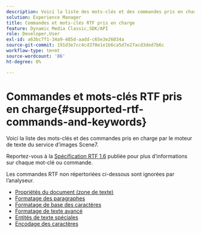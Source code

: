 ```yaml
---
description: Voici la liste des mots-clés et des commandes pris en charge par le moteur de texte du service d’images Scene7.
solution: Experience Manager
title: Commandes et mots-clés RTF pris en charge
feature: Dynamic Media Classic,SDK/API
role: Developer,User
exl-id: a63bc7f1-34a9-485d-aadd-c65e3e26034a
source-git-commit: 191d3e7cc4cd370e1e1b6ca5d7e27acd3ded7b6c
workflow-type: tm+mt
source-wordcount: '86'
ht-degree: 0%

---
```


# Commandes et mots-clés RTF pris en charge{#supported-rtf-commands-and-keywords}

Voici la liste des mots-clés et des commandes pris en charge par le moteur de texte du service d’images Scene7.

Reportez-vous à la [Spécification RTF 1.6](https://msdn.microsoft.com/en-us/library/aa140277%28v=office.10%29.aspx) publiée pour plus d’informations sur chaque mot-clé ou commande.

Les commandes RTF non répertoriées ci-dessous sont ignorées par l’analyseur.

* [Propriétés du document (zone de texte)](r-document-text-box-properties.md)
* [Formatage des paragraphes](r-paragraph-formatting.md)
* [Formatage de base des caractères](r-basic-character-formatting.md)
* [Formatage de texte avancé](r-advanced-text-formatting.md)
* [Entités de texte spéciales](r-special-text-entities.md)
* [Encodage des caractères](r-is-http-character-encoding.md)
